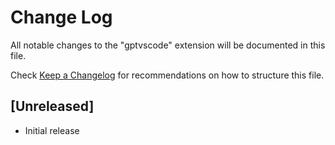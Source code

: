# Change Log

All notable changes to the "gptvscode" extension will be documented in this file.

Check [Keep a Changelog](http://keepachangelog.com/) for recommendations on how to structure this file.

## [Unreleased]

- Initial release